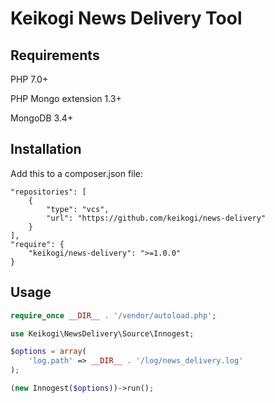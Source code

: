 Keikogi News Delivery Tool
==========================

Requirements
------------
PHP 7.0+

PHP Mongo extension 1.3+

MongoDB 3.4+

Installation
------------
Add this to a composer.json file:
```
"repositories": [
    {
        "type": "vcs",
        "url": "https://github.com/keikogi/news-delivery"
    }
],
"require": {
    "keikogi/news-delivery": ">=1.0.0"
}
```

Usage
-----
```php
require_once __DIR__ . '/vendor/autoload.php';

use Keikogi\NewsDelivery\Source\Innogest;

$options = array(
    'log.path' => __DIR__ . '/log/news_delivery.log'
);

(new Innogest($options))->run();
```
